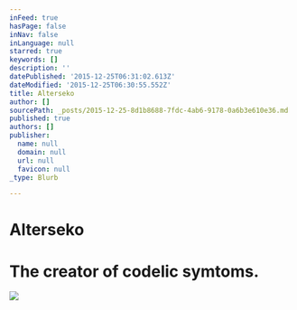 ```yaml
---
inFeed: true
hasPage: false
inNav: false
inLanguage: null
starred: true
keywords: []
description: ''
datePublished: '2015-12-25T06:31:02.613Z'
dateModified: '2015-12-25T06:30:55.552Z'
title: Alterseko
author: []
sourcePath: _posts/2015-12-25-8d1b8688-7fdc-4ab6-9178-0a6b3e610e36.md
published: true
authors: []
publisher:
  name: null
  domain: null
  url: null
  favicon: null
_type: Blurb

---
```

# Alterseko

# The creator of codelic symtoms.
![](https://the-grid-user-content.s3-us-west-2.amazonaws.com/07695ab9-7be1-4905-ad9d-b646d167d9cd.jpg)